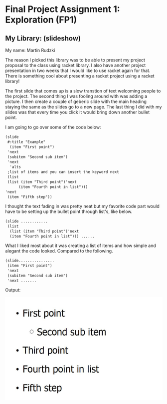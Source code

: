 # Final Project Assignment 1: Exploration (FP1)

## My Library: (slideshow)
My name: Martin Rudzki

The reason I picked this library was to be able to present my project proposal to the class using racket library. I also have another project presentation in two weeks that I would like to use racket again for that. There is something cool about presenting a racket project using a racket library!

The first silde that comes up is a slow transtion of text welcoming people to the project. The second thing I was fooling around with was adding a picture. I then create a couple of geberic slide with the main heading staying the same as the slides go to a new page. The last thing I did with my slides was that every time you click it would bring down another bullet point.

I am going to go over some of the code below:

    (slide
     #:title "Example"
      (item "First point")
     'next
     (subitem "Second sub item") 
     'next
      'alts 
     ;list of items and you can insert the keyword next
     (list
     (list (item "Third point")'next
     	  (item "Fourth point in list")))
 	'next
	 (item "Fifth step"))


I thought the text fading in was pretty neat but my favorite code part would have to be setting up the bullet point through list's, like below.

    (slide ............
     (list
      (list (item "Third point")'next
      (item "Fourth point in list"))) ......


What I liked most about it was creating a list of items and how simple and alegant the code looked. Compared to the following.

    (slide................
     (item "First point")
     'next
     (subitem "Second sub item")
     'next .......

Output:

<img src="output.jpg">

 
 
 











